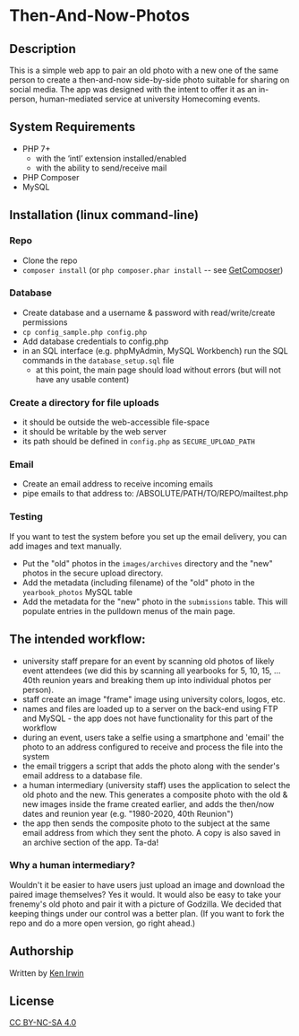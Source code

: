 # Then-And-Now-Photos

## Description
This is a simple web app to pair an old photo with a new one of the same person to create a then-and-now side-by-side photo suitable for sharing on social media. The app was designed with the intent to offer it as an in-person, human-mediated service at university Homecoming events.

## System Requirements
* PHP 7+
  * with the ‘intl’ extension installed/enabled
  * with the ability to send/receive mail
* PHP Composer
* MySQL

## Installation (linux command-line)

### Repo
* Clone the repo
* `composer install` (or `php composer.phar install` -- see [GetComposer](https://getcomposer.org/doc/00-intro.md#installation-linux-unix-macos))

### Database
* Create database and a username & password with read/write/create permissions
* `cp config_sample.php config.php`
* Add database credentials to config.php
* in an SQL interface (e.g. phpMyAdmin, MySQL Workbench) run the SQL commands in the `database_setup.sql` file
  * at this point, the main page should load without errors (but will not have any usable content) 

### Create a directory for file uploads
* it should be outside the web-accessible file-space 
* it should be writable by the web server
* its path should be defined in `config.php` as `SECURE_UPLOAD_PATH`

### Email
* Create an email address to receive incoming emails
* pipe emails to that address to: /ABSOLUTE/PATH/TO/REPO/mailtest.php

### Testing

If you want to test the system before you set up the email delivery, you can add images and text manually. 
* Put the "old" photos in the `images/archives` directory and the "new" photos in the secure upload directory. 
* Add the metadata (including filename) of the "old" photo in the `yearbook_photos` MySQL table
* Add the metadata for the "new" photo in the `submissions` table. This will populate entries in the pulldown menus of the main page. 

## The intended workflow: 
* university staff prepare for an event by scanning old photos of likely event attendees (we did this by scanning all yearbooks for 5, 10, 15, ... 40th reunion years and breaking them up into individual photos per person).
* staff create an image "frame" image using university colors, logos, etc.
* names and files are loaded up to a server on the back-end using FTP and MySQL - the app does not have functionality for this part of the workflow
* during an event, users take a selfie using a smartphone and 'email' the photo to an address configured to receive and process the file into the system
* the email triggers a script that adds the photo along with the sender's email address to a database file.
* a human intermediary (university staff) uses the application to select the old photo and the new. This generates a composite photo with the old & new images inside the frame created earlier, and adds the then/now dates and reunion year (e.g. "1980-2020, 40th Reunion")
* the app then sends the composite photo to the subject at the same email address from which they sent the photo. A copy is also saved in an archive section of the app. Ta-da!

### Why a human intermediary? 

Wouldn't it be easier to have users just upload an image and download the paired image themselves? Yes it would. It would also be easy to take your frenemy's old photo and pair it with a picture of Godzilla. We decided that keeping things under our control was a better plan. (If you want to fork the repo and do a more open version, go right ahead.) 

## Authorship

Written by [Ken Irwin](https://www.github.com/kenirwin)

## License

[CC BY-NC-SA 4.0](https://creativecommons.org/licenses/by-nc-sa/4.0/)